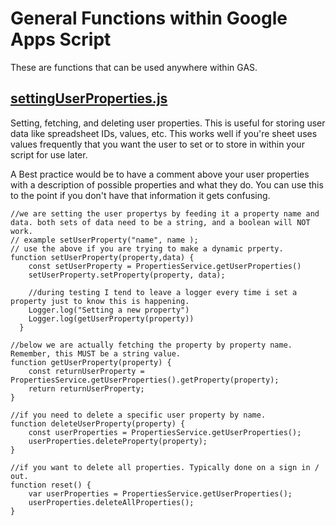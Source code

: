 # General Functions within Google Apps Script

These are functions that can be used anywhere within GAS.

## [settingUserProperties.js](https://github.com/coltoneshaw/Google-Apps-Script-Functions/blob/main/General%20Functions/UserProperties.js)
Setting, fetching, and deleting user properties. This is useful for storing user data like spreadsheet IDs, values, etc. This works well if you're sheet uses values frequently that you want the user to set or to store in within your script for use later.

A Best practice would be to have a comment above your user properties with a description of possible properties and what they do. You can use this
to the point if you don't have that information it gets confusing.

```
//we are setting the user propertys by feeding it a property name and data. both sets of data need to be a string, and a boolean will NOT work.
// example setUserProperty("name", name ); 
// use the above if you are trying to make a dynamic prperty.
function setUserProperty(property,data) {
    const setUserProperty = PropertiesService.getUserProperties()
    setUserProperty.setProperty(property, data);

    //during testing I tend to leave a logger every time i set a property just to know this is happening.
    Logger.log("Setting a new property")
    Logger.log(getUserProperty(property))
  }

//below we are actually fetching the property by property name. Remember, this MUST be a string value.
function getUserProperty(property) {
    const returnUserProperty = PropertiesService.getUserProperties().getProperty(property);
    return returnUserProperty;
}

//if you need to delete a specific user property by name.
function deleteUserProperty(property) {
    const userProperties = PropertiesService.getUserProperties();
    userProperties.deleteProperty(property);
}

//if you want to delete all properties. Typically done on a sign in / out.
function reset() {
    var userProperties = PropertiesService.getUserProperties();
    userProperties.deleteAllProperties();
}
```